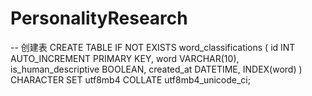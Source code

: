 # PersonalityResearch

-- 创建表
CREATE TABLE IF NOT EXISTS word_classifications (
    id INT AUTO_INCREMENT PRIMARY KEY,
    word VARCHAR(10),
    is_human_descriptive BOOLEAN,
    created_at DATETIME,
    INDEX(word)
) CHARACTER SET utf8mb4 COLLATE utf8mb4_unicode_ci;
